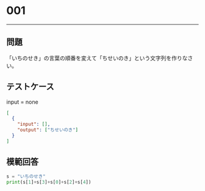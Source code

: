 # 001

---

## 問題

「いちのせき」の言葉の順番を変えて「ちせいのき」という文字列を作りなさい。

## テストケース

input = none

```json
[
  {
    "input": [],
    "output": ["ちせいのき"]
  }
]
```

## 模範回答

```python
s = "いちのせき"
print(s[1]+s[3]+s[0]+s[2]+s[4])
```
